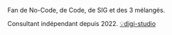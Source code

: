 Fan de No-Code, de Code, de SIG et des 3 mélangés.

Consultant indépendant depuis 2022. 
[💡digi-studio](https://digi-stud.io)